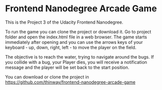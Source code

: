 Frontend Nanodegree Arcade Game
===============================

This is the Project 3 of the Udacity Frontend Nanodegree.

To run the game you can clone the project or download it. Go to project folder and open the index.html file in a web browser. The game starts immediately after opening and you can use the arrows keys of your keyboard - up, down, right, left - to move the player on the field.

The objective is to reach the water, trying to navigate around the bugs. If you collide with a bug, your Player dies, you will receive a notification message and the player will be set back to the start position.

You can download or clone the project in https://github.com/thinway/frontend-nanodegree-arcade-game
